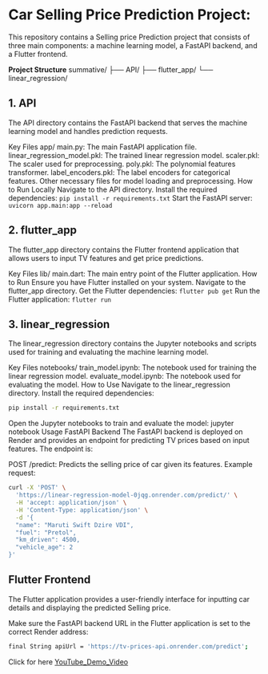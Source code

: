 # Car Selling Price Prediction Project:
This repository contains a Selling price Prediction project that consists of three main components: a machine learning model, a FastAPI backend, and a Flutter frontend.

**Project Structure**
summative/
├── API/
├── flutter_app/
└── linear_regression/
## 1. API
The API directory contains the FastAPI backend that serves the machine learning model and handles prediction requests.

Key Files
app/
main.py: The main FastAPI application file.
linear_regression_model.pkl: The trained linear regression model.
scaler.pkl: The scaler used for preprocessing.
poly.pkl: The polynomial features transformer.
label_encoders.pkl: The label encoders for categorical features.
Other necessary files for model loading and preprocessing.
How to Run Locally
Navigate to the API directory.
Install the required dependencies:
```pip install -r requirements.txt```
Start the FastAPI server:
```uvicorn app.main:app --reload```
## 2. flutter_app
The flutter_app directory contains the Flutter frontend application that allows users to input TV features and get price predictions.

Key Files
lib/
main.dart: The main entry point of the Flutter application.
How to Run
Ensure you have Flutter installed on your system.
Navigate to the flutter_app directory.
Get the Flutter dependencies:
```flutter pub get```
Run the Flutter application:
```flutter run```
## 3. linear_regression
The linear_regression directory contains the Jupyter notebooks and scripts used for training and evaluating the machine learning model.

Key Files
notebooks/
train_model.ipynb: The notebook used for training the linear regression model.
evaluate_model.ipynb: The notebook used for evaluating the model.
How to Use
Navigate to the linear_regression directory.
Install the required dependencies:
```bash
pip install -r requirements.txt
```
Open the Jupyter notebooks to train and evaluate the model:
jupyter notebook
Usage
FastAPI Backend
The FastAPI backend is deployed on Render and provides an endpoint for predicting TV prices based on input features. The endpoint is:

POST /predict: Predicts the selling price of car given its features.
Example request:

```bash
curl -X 'POST' \
  'https://linear-regression-model-0jqg.onrender.com/predict/' \
  -H 'accept: application/json' \
  -H 'Content-Type: application/json' \
  -d '{
  "name": "Maruti Swift Dzire VDI",
  "fuel": "Pretol",
  "km_driven": 4500,
  "vehicle_age": 2
}'
```

## Flutter Frontend
The Flutter application provides a user-friendly interface for inputting car details and displaying the predicted Selling price.

Make sure the FastAPI backend URL in the Flutter application is set to the correct Render address:

```bash
final String apiUrl = 'https://tv-prices-api.onrender.com/predict';
```

Click for here [YouTube_Demo_Video](https://youtu.be/mysYXTmumiA)
